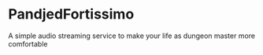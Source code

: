 # PandjedFortissimo
A simple audio streaming service to make your life as dungeon master more comfortable
